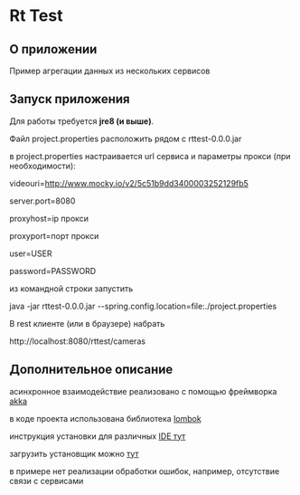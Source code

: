 # Rt Test #

## О приложении ##

Пример агрегации данных из нескольких сервисов

## Запуск приложения ##

Для работы требуется **jre8 (и выше)**.  

Файл project.properties расположить рядом с rttest-0.0.0.jar

в project.properties настраивается url сервиса и параметры прокси (при необходимости):

videouri=http://www.mocky.io/v2/5c51b9dd3400003252129fb5

server.port=8080

proxyhost=ip прокси

proxyport=порт прокси

user=USER

password=PASSWORD

из командной строки запустить

java -jar rttest-0.0.0.jar --spring.config.location=file:./project.properties

В rest клиенте (или в браузере) набрать

http://localhost:8080/rttest/cameras

## Дополнительное описание ##

асинхронное взаимодействие реализовано с помощью фреймворка [akka](http://akka.io)

в коде проекта использована библиотека [lombok](https://projectlombok.org/)

инструкция установки для различных [IDE тут](https://projectlombok.org/setup/overview)

загрузить установщик можно [тут](https://projectlombok.org/download)

в примере нет реализации обработки ошибок, например, отсутствие связи с сервисами

